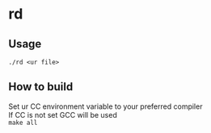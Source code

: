 # rd
## Usage
``./rd <ur file>``
## How to build
Set ur CC environment variable to your preferred compiler<br>
If CC is not set GCC will be used<br>
``make all``